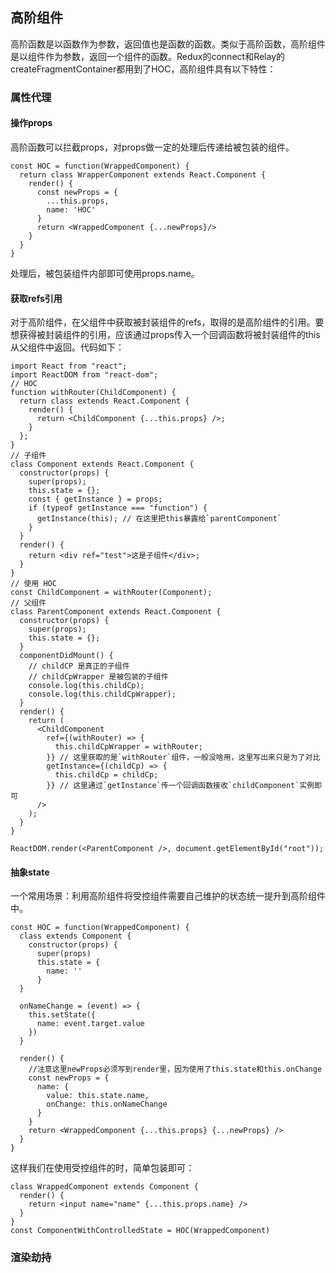 ## 高阶组件

高阶函数是以函数作为参数，返回值也是函数的函数。类似于高阶函数，高阶组件是以组件作为参数，返回一个组件的函数。Redux的connect和Relay的createFragmentContainer都用到了HOC，高阶组件具有以下特性：

### 属性代理

#### 操作props

高阶函数可以拦截props，对props做一定的处理后传递给被包装的组件。

```react
const HOC = function(WrappedComponent) {
  return class WrapperComponent extends React.Component {
    render() {
      const newProps = {
        ...this.props,
        name: 'HOC'
      }
      return <WrappedComponent {...newProps}/>
    }
  }
}
```

处理后，被包装组件内部即可使用props.name。

#### 获取refs引用

对于高阶组件，在父组件中获取被封装组件的refs，取得的是高阶组件的引用。要想获得被封装组件的引用，应该通过props传入一个回调函数将被封装组件的this从父组件中返回。代码如下：

```react
import React from "react";
import ReactDOM from "react-dom";
// HOC
function withRouter(ChildComponent) {
  return class extends React.Component {
    render() {
      return <ChildComponent {...this.props} />;
    }
  };
}
// 子组件
class Component extends React.Component {
  constructor(props) {
    super(props);
    this.state = {};
    const { getInstance } = props;
    if (typeof getInstance === "function") {
      getInstance(this); // 在这里把this暴露给`parentComponent`
    }
  }
  render() {
    return <div ref="test">这是子组件</div>;
  }
}
// 使用 HOC
const ChildComponent = withRouter(Component);
// 父组件
class ParentComponent extends React.Component {
  constructor(props) {
    super(props);
    this.state = {};
  }
  componentDidMount() {
    // childCP 是真正的子组件
    // childCpWrapper 是被包装的子组件
    console.log(this.childCp);
    console.log(this.childCpWrapper);
  }
  render() {
    return (
      <ChildComponent
        ref={(withRouter) => {
          this.childCpWrapper = withRouter;
        }} // 这里获取的是`withRouter`组件，一般没啥用，这里写出来只是为了对比
        getInstance={(childCp) => {
          this.childCp = childCp;
        }} // 这里通过`getInstance`传一个回调函数接收`childComponent`实例即可
      />
    );
  }
}

ReactDOM.render(<ParentComponent />, document.getElementById("root"));

```

#### 抽象state

一个常用场景：利用高阶组件将受控组件需要自己维护的状态统一提升到高阶组件中。

```React
const HOC = function(WrappedComponent) {
  class extends Component {
    constructor(props) {
      super(props)
      this.state = {
        name: ''
      }
  }

  onNameChange = (event) => {
    this.setState({
      name: event.target.value
    })
  }

  render() {
    //注意这里newProps必须写到render里，因为使用了this.state和this.onChange
    const newProps = {
      name: {
        value: this.state.name,
        onChange: this.onNameChange
      }
    }
    return <WrappedComponent {...this.props} {...newProps} />
  }
}
```

这样我们在使用受控组件的时，简单包装即可：

```react
class WrappedComponent extends Component {
  render() {
    return <input name="name" {...this.props.name} />
  }
}
const ComponentWithControlledState = HOC(WrappedComponent)
```

### 渲染劫持











